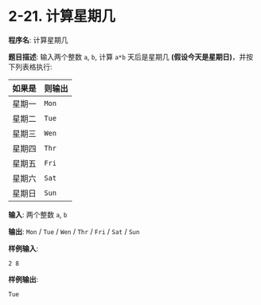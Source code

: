 # 2-21. 计算星期几

**程序名**: 计算星期几

**题目描述**: 输入两个整数 `a`, `b`, 计算 `a*b` 天后是星期几 **(假设今天是星期日)**，并按下列表格执行:

| **如果是** | **则输出** |
| ---------- | ---------- |
| 星期一     | `Mon`      |
| 星期二     | `Tue`      |
| 星期三     | `Wen`      |
| 星期四     | `Thr`      |
| 星期五     | `Fri`      |
| 星期六     | `Sat`      |
| 星期日     | `Sun`      |

**输入**: 两个整数 `a`, `b`

**输出**: `Mon` / `Tue` / `Wen` / `Thr` / `Fri` / `Sat` / `Sun`

**样例输入**:
```text
2 8
```

**样例输出**:
```text
Tue
```
